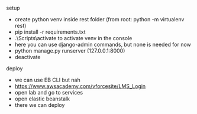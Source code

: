 setup

-   create python venv inside rest folder (from root: python -m virtualenv rest)
-   pip install -r requirements.txt
-   .\Scripts\activate to activate venv in the console
-   here you can use django-admin commands, but none is needed for now
-   python manage.py runserver (127.0.0.1:8000)
-   deactivate

deploy

-   we can use EB CLI but nah
-   https://www.awsacademy.com/vforcesite/LMS_Login
-   open lab and go to services
-   open elastic beanstalk
-   there we can deploy
